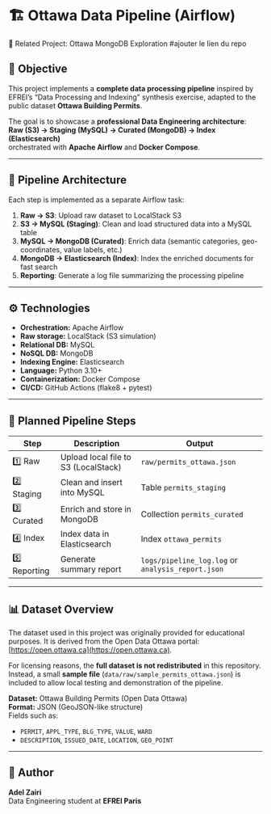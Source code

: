 # 🏗️ Ottawa Data Pipeline (Airflow)

🔗 Related Project: Ottawa MongoDB Exploration #ajouter le lien du repo

## 🎯 Objective

This project implements a **complete data processing pipeline** inspired by EFREI’s “Data Processing and Indexing” synthesis exercise, adapted to the public dataset **Ottawa Building Permits**.

The goal is to showcase a **professional Data Engineering architecture**:
**Raw (S3) → Staging (MySQL) → Curated (MongoDB) → Index (Elasticsearch)**  
orchestrated with **Apache Airflow** and **Docker Compose**.

---

## 🧱 Pipeline Architecture


Each step is implemented as a separate Airflow task:

1. **Raw → S3**: Upload raw dataset to LocalStack S3  
2. **S3 → MySQL (Staging)**: Clean and load structured data into a MySQL table  
3. **MySQL → MongoDB (Curated)**: Enrich data (semantic categories, geo-coordinates, value labels, etc.)  
4. **MongoDB → Elasticsearch (Index)**: Index the enriched documents for fast search  
5. **Reporting**: Generate a log file summarizing the processing pipeline

---

## ⚙️ Technologies

- **Orchestration:** Apache Airflow  
- **Raw storage:** LocalStack (S3 simulation)  
- **Relational DB:** MySQL  
- **NoSQL DB:** MongoDB  
- **Indexing Engine:** Elasticsearch  
- **Language:** Python 3.10+  
- **Containerization:** Docker Compose  
- **CI/CD:** GitHub Actions (flake8 + pytest)


---

## 🚀 Planned Pipeline Steps

| Step | Description | Output |
|------|--------------|--------|
| 1️⃣ Raw | Upload local file to S3 (LocalStack) | `raw/permits_ottawa.json` |
| 2️⃣ Staging | Clean and insert into MySQL | Table `permits_staging` |
| 3️⃣ Curated | Enrich and store in MongoDB | Collection `permits_curated` |
| 4️⃣ Index | Index data in Elasticsearch | Index `ottawa_permits` |
| 5️⃣ Reporting | Generate summary report | `logs/pipeline_log.log` or `analysis_report.json` |

---

## 📊 Dataset Overview

The dataset used in this project was originally provided for educational purposes.
It is derived from the Open Data Ottawa portal: [https://open.ottawa.ca](https://open.ottawa.ca).  

For licensing reasons, the **full dataset is not redistributed** in this repository.  
Instead, a small **sample file** (`data/raw/sample_permits_ottawa.json`) is included to allow local testing and demonstration of the pipeline.


**Dataset:** Ottawa Building Permits (Open Data Ottawa)  
**Format:** JSON (GeoJSON-like structure)  
Fields such as:
- `PERMIT`, `APPL_TYPE`, `BLG_TYPE`, `VALUE`, `WARD`
- `DESCRIPTION`, `ISSUED_DATE`, `LOCATION`, `GEO_POINT`

---

## 🧩 Author

**Adel Zairi**  
Data Engineering student at **EFREI Paris**  

